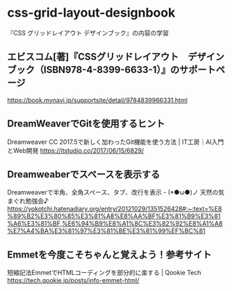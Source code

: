 # css-grid-layout-designbook
『CSS グリッドレイアウト デザインブック』の内容の学習

## エビスコム[著]『CSSグリッドレイアウト　デザインブック（ISBN978-4-8399-6633-1）』のサポートページ
https://book.mynavi.jp/supportsite/detail/9784839966331.html



## DreamWeaverでGitを使用するヒント

Dreamweaver CC 2017.5で新しく加わったGit機能を使う方法 | IT工房｜AI入門とWeb開発
https://itstudio.co/2017/06/15/6829/

## Dreamweaberでスペースを表示する

Dreamweaverで半角、全角スペース、タブ、改行を表示 - (*●ω●)ノ 天然の気まぐれ勉強会♪
https://yokotchi.hatenadiary.org/entry/20121029/1351526428#:~:text=%E8%89%B2%E3%80%85%E3%81%A8%E8%AA%BF%E3%81%B9%E3%81%A6%E3%81%BF,%E6%94%B9%E8%A1%8C%E3%82%92%E8%A1%A8%E7%A4%BA%E3%81%97%E3%81%BE%E3%81%99%EF%BC%81

## Emmetを今度こそちゃんと覚えよう！参考サイト

短縮記法EmmetでHTMLコーディングを部分的に楽する | Qookie Tech
https://tech.qookie.jp/posts/info-emmet-html/
